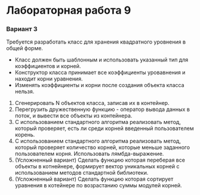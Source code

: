 Лабораторная работа 9
=====================

### Вариант 3

Требуется разработать класс для хранения квадратного уровнения в общей форме.
- Класс должен быть шаблонным и использовать указанный тип для коэффициентов и корней.
- Конструктор класса принимает все коэффициенты уровавнения и находит корни уравнения.
- Изменять коэффициенты и корни после создания объекта класса нельзя.

1) Сгенерировать N объектов класса, записав их в контейнер.
2) Перегрузить дружественную функцию - оператор вывода данных в поток, и вывести все объекты из контейнера.
3) С использованием стандартного алгоритма реализовать метод, который проверяет, есть ли среди корней введенный пользователем корень.
4) С использованием стандартного алгоритма реализовать метод, который проверяет количество корней, которые меньше заданного пользователем корня. Использовать лямбда-выражение.
5) (Усложненный вариант) Сделать функцию которая переберая все объекты в котнейнере, формирует вектор уникальных корней с использованием методов стандартной библиотеки.
6) (Усложненный вариант) Сделать функцию которая сортирует уравнения в котейнере по возрастанию суммы модулей корней.
